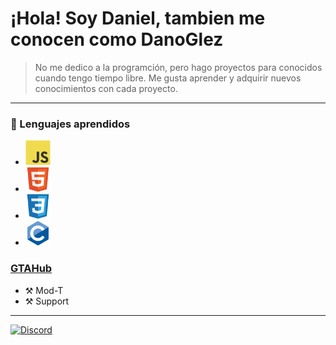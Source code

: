 # ¡Hola! Soy Daniel, tambien me conocen como DanoGlez
> No me dedico a la programción, pero hago proyectos para conocidos cuando tengo tiempo libre.
> Me gusta aprender y adquirir nuevos conocimientos con cada proyecto.

---

### 🔩 Lenguajes aprendidos
- <a href="https://developer.mozilla.org/en-US/docs/Web/JavaScript" target="_blank" rel="noreferrer"> <img src="https://raw.githubusercontent.com/devicons/devicon/master/icons/javascript/javascript-original.svg" alt="javascript" width="40" height="40"/> </a>
- <a href="https://developer.mozilla.org/es/docs/Web/HTML/" target="_blank" rel="noreferrer"> <img src="https://raw.githubusercontent.com/devicons/devicon/master/icons/html5/html5-original.svg" alt="html5" width="40" height="40"/> </a>
- <a href="https://developer.mozilla.org/es/docs/Web/CSS/" target="_blank" rel="noreferrer"> <img src="https://raw.githubusercontent.com/devicons/devicon/master/icons/css3/css3-original.svg" alt="html5" width="40" height="40"/> </a>
- <a href="https://openwebinars.net/blog/que-es-cpp/" target="_blank" rel="noreferrer"> <img src="https://raw.githubusercontent.com/devicons/devicon/master/icons/c/c-original.svg" alt="html5" width="40" height="40"/> </a>

### [GTAHub](https://gtahub.gg)
- ⚒️ Mod-T
- ⚒️ Support
---
[![Discord](https://i.imgur.com/pJYvlQu.png)](https://discord.gg/u7sAMDuFAK)


